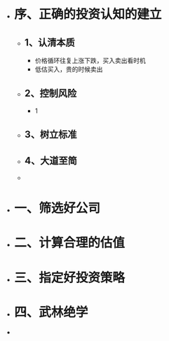 - # 序、正确的投资认知的建立
	- ## 1、认清本质
		- 价格循环往复上涨下跌，买入卖出看时机
		- 低估买入，贵的时候卖出
	- ## 2、控制风险
		- 1
	- ## 3、树立标准
	- ## 4、大道至简
	-
- # 一、筛选好公司
- # 二、计算合理的估值
- # 三、指定好投资策略
- # 四、武林绝学
-